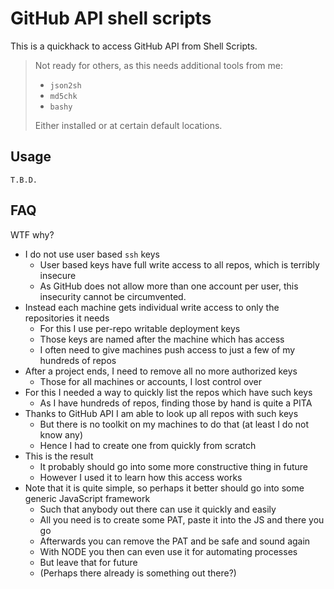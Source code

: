 # GitHub API shell scripts

This is a quickhack to access GitHub API from Shell Scripts.

> Not ready for others, as this needs additional tools from me:
>
> - `json2sh`
> - `md5chk`
> - `bashy`
>
> Either installed or at certain default locations.


## Usage

	T.B.D.

## FAQ

WTF why?

- I do not use user based `ssh` keys
  - User based keys have full write access to all repos, which is terribly insecure
  - As GitHub does not allow more than one account per user, this insecurity cannot be circumvented.
- Instead each machine gets individual write access to only the repositories it needs
  - For this I use per-repo writable deployment keys
  - Those keys are named after the machine which has access
  - I often need to give machines push access to just a few of my hundreds of repos
- After a project ends, I need to remove all no more authorized keys
  - Those for all machines or accounts, I lost control over
- For this I needed a way to quickly list the repos which have such keys
  - As I have hundreds of repos, finding those by hand is quite a PITA
- Thanks to GitHub API I am able to look up all repos with such keys
  - But there is no toolkit on my machines to do that (at least I do not know any)
  - Hence I had to create one from quickly from scratch
- This is the result
  - It probably should go into some more constructive thing in future
  - However I used it to learn how this access works
- Note that it is quite simple, so perhaps it better should go into some generic JavaScript framework
  - Such that anybody out there can use it quickly and easily
  - All you need is to create some PAT, paste it into the JS and there you go
  - Afterwards you can remove the PAT and be safe and sound again
  - With NODE you then can even use it for automating processes
  - But leave that for future
  - (Perhaps there already is something out there?)
